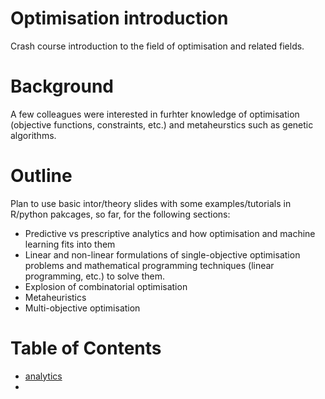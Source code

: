 # Optimisation introduction
Crash course introduction to the field of optimisation and related fields.

# Background
A few colleagues were interested in furhter knowledge of optimisation (objective functions, constraints, etc.) and metaheurstics such as genetic algorithms.

# Outline
Plan to use basic intor/theory slides with some examples/tutorials in R/python pakcages, so far, for the following sections:  
- Predictive vs prescriptive analytics and how optimisation and machine learning fits into them
- Linear and non-linear formulations of single-objective optimisation problems and mathematical programming techniques (linear programming, etc.) to solve them. 
- Explosion of combinatorial optimisation
- Metaheuristics
- Multi-objective optimisation

# Table of Contents

- [analytics](analytics)
- 
